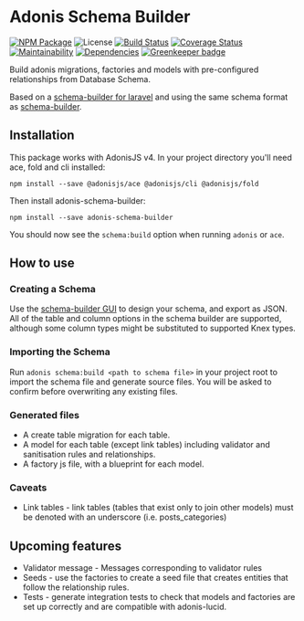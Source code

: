 # Adonis Schema Builder

[![NPM Package](https://img.shields.io/npm/v/adonis-schema-builder.svg?maxAge=2592000)](https://npmjs.com/package/adonis-schema-builder) ![License](https://img.shields.io/npm/l/adonis-schema-builder.svg) [![Build Status](https://travis-ci.org/APCOvernight/adonis-schema-builder.svg?branch=master)](https://travis-ci.org/APCOvernight/adonis-schema-builder) [![Coverage Status](https://coveralls.io/repos/github/APCOvernight/adonis-schema-builder/badge.svg?branch=master)](https://coveralls.io/github/APCOvernight/adonis-schema-builder?branch=master) [![Maintainability](	https://img.shields.io/codeclimate/maintainability/APCOvernight/adonis-schema-builder.svg)](https://codeclimate.com/github/APCOvernight/adonis-schema-builder/maintainability) 
[![Dependencies](https://img.shields.io/david/APCOvernight/adonis-schema-builder.svg)](https://david-dm.org/APCOvernight/adonis-schema-builder) [![Greenkeeper badge](https://badges.greenkeeper.io/APCOvernight/adonis-schema-builder.svg)](https://greenkeeper.io/)

Build adonis migrations, factories and models with pre-configured relationships from Database Schema.

Based on a [schema-builder for laravel](https://github.com/Agontuk/schema-builder) and using the same schema format as [schema-builder](agontuk.github.io/schema-designer).

## Installation

This package works with AdonisJS v4. In your project directory you'll need ace, fold and cli installed:

```
npm install --save @adonisjs/ace @adonisjs/cli @adonisjs/fold
```

Then install adonis-schema-builder:

```
npm install --save adonis-schema-builder
```

You should now see the `schema:build` option when running `adonis` or `ace`.

## How to use

### Creating a Schema

Use the [schema-builder GUI](agontuk.github.io/schema-designer) to design your schema, and export as JSON. All of the table and column options in the schema builder are supported, although some column types might be substituted to supported Knex types.

### Importing the Schema

Run `adonis schema:build <path to schema file>` in your project root to import the schema file and generate source files. You will be asked to confirm before overwriting any existing files.

### Generated files

- A create table migration for each table.
- A model for each table (except link tables) including validator and sanitisation rules and relationships.
- A factory js file, with a blueprint for each model.

### Caveats

- Link tables - link tables (tables that exist only to join other models) must be denoted with an underscore (i.e. posts_categories)

## Upcoming features

- Validator message - Messages corresponding to validator rules
- Seeds - use the factories to create a seed file that creates entities that follow the relationship rules.
- Tests - generate integration tests to check that models and factories are set up correctly and are compatible with adonis-lucid.
